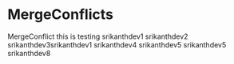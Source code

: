 # MergeConflicts
MergeConflict this is testing 
srikanthdev1
srikanthdev2
srikanthdev3srikanthdev1
srikanthdev4
srikanthdev5
srikanthdev5
srikanthdev8
